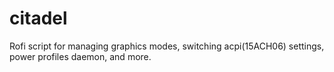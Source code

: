 # citadel
Rofi script for managing graphics modes, switching acpi(15ACH06) settings, power profiles daemon, and more.

